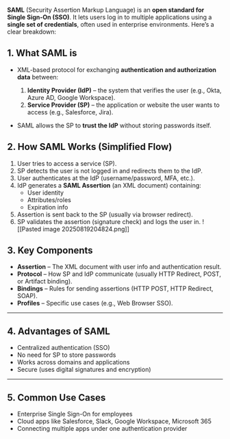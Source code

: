 **SAML** (Security Assertion Markup Language) is an **open standard for Single Sign-On (SSO)**. It lets users log in to multiple applications using a **single set of credentials**, often used in enterprise environments. Here’s a clear breakdown:

## **1. What SAML is**

- XML-based protocol for exchanging **authentication and authorization data** between:
    
    1. **Identity Provider (IdP)** – the system that verifies the user (e.g., Okta, Azure AD, Google Workspace).
    2. **Service Provider (SP)** – the application or website the user wants to access (e.g., Salesforce, Jira).
        
- SAML allows the SP to **trust the IdP** without storing passwords itself.

## **2. How SAML Works (Simplified Flow)**

1. User tries to access a service (SP).
2. SP detects the user is not logged in and redirects them to the IdP.
3. User authenticates at the IdP (username/password, MFA, etc.).
4. IdP generates a **SAML Assertion** (an XML document) containing:
    - User identity
    - Attributes/roles
    - Expiration info
5. Assertion is sent back to the SP (usually via browser redirect).
6. SP validates the assertion (signature check) and logs the user in.
![[Pasted image 20250819204824.png]]

## **3. Key Components**

- **Assertion** – The XML document with user info and authentication result.
- **Protocol** – How SP and IdP communicate (usually HTTP Redirect, POST, or Artifact binding).
- **Bindings** – Rules for sending assertions (HTTP POST, HTTP Redirect, SOAP).
- **Profiles** – Specific use cases (e.g., Web Browser SSO).

---

## **4. Advantages of SAML**

- Centralized authentication (SSO)
- No need for SP to store passwords
- Works across domains and applications
- Secure (uses digital signatures and encryption)

---

## **5. Common Use Cases**

- Enterprise Single Sign-On for employees
- Cloud apps like Salesforce, Slack, Google Workspace, Microsoft 365
- Connecting multiple apps under one authentication provider